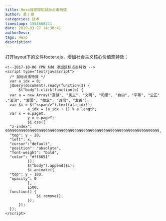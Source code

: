 ```yaml
---
title: Hexo博客增加鼠标点击特效
author: 昜丿捺
categories: 技术
timestamp: 1553668241
date: 2019-03-27 14:30:41
authorDesc:
tags: Hexo
description:
---
```

打开layout下的文件footer.ejs，增加社会主义核心价值观特效：

	<!--2017-10-06 YPN Add 添加鼠标点击特效 -->
	<script type="text/javascript">
	  /* 鼠标点击特效 */
	  var a_idx = 0;
	  jQuery(document).ready(function($) {
		  $("body").click(function(e) {
	  var a = new Array("富强", "民主", "文明", "和谐", "自由", "平等", "公正" ,"法治", "爱国", "敬业", "诚信", "友善");
	  var $i = $("<span/>").text(a[a_idx]);
			  a_idx = (a_idx + 1) % a.length;
	  var x = e.pageX,
			  y = e.pageY;
			  $i.css({
	  "z-index": 999999999999999999999999999999999999999999999999999999999999999999999,
	  "top": y - 20,
	  "left": x,
	  "cursor":"default",
	  "position": "absolute",
	  "font-weight": "bold",
	  "color": "#ff6651"
			  });
			  $("body").append($i);
			  $i.animate({
	  "top": y - 180,
	  "opacity": 0
			  },
			  1500,
	  function() {
				  $i.remove();
			  });
		  });
	  });
	</script>